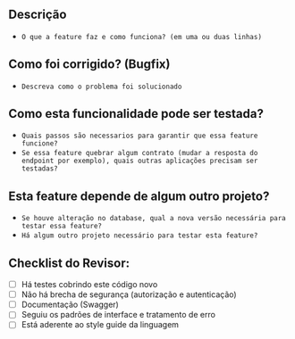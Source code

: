 ## Descrição

- `O que a feature faz e como funciona? (em uma ou duas linhas)`

## Como foi corrigido? (Bugfix)

- `Descreva como o problema foi solucionado`

## Como esta funcionalidade pode ser testada?

- `Quais passos são necessarios para garantir que essa feature funcione?`
- `Se essa feature quebrar algum contrato (mudar a resposta do endpoint por exemplo), quais outras aplicações precisam ser testadas?`

## Esta feature depende de algum outro projeto?

- `Se houve alteração no database, qual a nova versão necessária para testar essa feature?`
- `Há algum outro projeto necessário para testar esta feature?`

## Checklist do Revisor:

- [ ] Há testes cobrindo este código novo
- [ ] Não há brecha de segurança (autorização e autenticação)
- [ ] Documentação (Swagger)
- [ ] Seguiu os padrões de interface e tratamento de erro
- [ ] Está aderente ao style guide da linguagem
